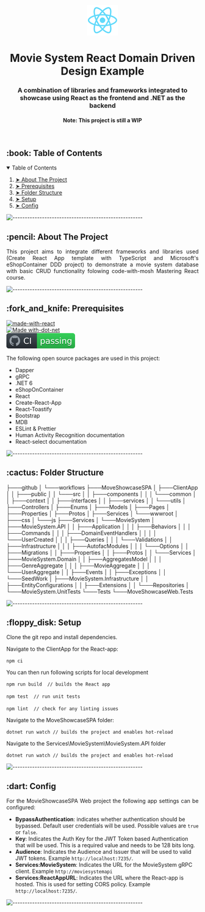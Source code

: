 <p align="center"> 
  <img src="MoveShowcaseSPA/ClientApp/public/logo512.png" alt="React Logo" width="80px" height="80px">
</p>
<h1 align="center"> Movie System React Domain Driven Design Example </h1>
<h3 align="center"> A combination of libraries and frameworks integrated to showcase using React as the frontend and .NET as the backend </h3>  
<h4 align="center"> Note: This project is still a WIP </h4>  
</br>

<!-- TABLE OF CONTENTS -->
<h2 id="table-of-contents"> :book: Table of Contents</h2>

<details open="open">
  <summary>Table of Contents</summary>
  <ol>
    <li><a href="#about-the-project"> ➤ About The Project</a></li>
    <li><a href="#prerequisites"> ➤ Prerequisites</a></li>
    <li><a href="#folder-structure"> ➤ Folder Structure</a></li>
    <li><a href="#setup"> ➤ Setup</a></li>
    <li><a href="#config"> ➤ Config</a></li>
  </ol>
</details>

![-----------------------------------------------------](https://raw.githubusercontent.com/andreasbm/readme/master/assets/lines/rainbow.png)

<!-- ABOUT THE PROJECT -->
<h2 id="about-the-project"> :pencil: About The Project</h2>

<p align="justify"> 
  This project aims to integrate different frameworks and libraries used (Create React App template with TypeScript and Microsoft's eShopContainer DDD project) to demonstrate a movie system database with basic CRUD functionality folowing code-with-mosh Mastering React course.
</p>

![-----------------------------------------------------](https://raw.githubusercontent.com/andreasbm/readme/master/assets/lines/rainbow.png)

<!-- PREREQUISITES -->
<h2 id="prerequisites"> :fork_and_knife: Prerequisites</h2>

[![made-with-react](https://img.shields.io/badge/-Made%20with%20React-blue)](https://reactjs.org/docs/create-a-new-react-app.html) <br>
[![Made with-dot-net](https://img.shields.io/badge/-Made%20with%20.NET-purple)](https://dotnet.microsoft.com/en-us/) <br>
[![build status][buildstatus-image]][buildstatus-url]

[buildstatus-image]: https://github.com/ChristopherVR/MovieSystem-React-DDD-Example/blob/main/.github/workflows/badge.svg
[buildstatus-url]: https://github.com/ChristopherVR/MovieSystem-React-DDD-Example/actions

<!--This project is written mainly in C# and JavaScript programming languages. <br>-->
The following open source packages are used in this project:
* Dapper
* gRPC
* .NET 6
* eShopOnContainer
* React
* Create-React-App
* React-Toastify
* Bootstrap
* MDB
* ESLint & Prettier
* Human Activity Recognition documentation
* React-select documentation
 
![-----------------------------------------------------](https://raw.githubusercontent.com/andreasbm/readme/master/assets/lines/rainbow.png)

<!-- :paw_prints:-->
<!-- FOLDER STRUCTURE -->
<h2 id="folder-structure"> :cactus: Folder Structure</h2>
    ├───github
│   └───workflows
├───MoveShowcaseSPA
│   ├───ClientApp
│   │   ├───public
│   │   └───src
│   │       ├───components
│   │       │   └───common
│   │       ├───context
│   │       ├───interfaces
│   │       ├───services
│   │       └───utils
│   ├───Controllers
│   ├───Enums
│   ├───Models
│   ├───Pages
│   ├───Properties
│   ├───Protos
│   ├───Services
│   └───wwwroot
│       ├───css
│       └───js
├───Services
│   └───MovieSystem
│       ├───MovieSystem.API
│       │   ├───Application
│       │   │   ├───Behaviors
│       │   │   ├───Commands
│       │   │   ├───DomainEventHandlers
│       │   │   │   └───UserCreated
│       │   │   ├───Queries
│       │   │   └───Validations
│       │   ├───Infrastructure
│       │   │   ├───AutofacModules
│       │   │   └───Options
│       │   ├───Migrations
│       │   ├───Properties
│       │   ├───Protos
│       │   └───Services
│       ├───MovieSystem.Domain
│       │   ├───AggregatesModel
│       │   │   ├───GenreAggregate
│       │   │   ├───MovieAggregate
│       │   │   └───UserAggregate
│       │   ├───Events
│       │   ├───Exceptions
│       │   └───SeedWork
│       ├───MovieSystem.Infrastructure
│       │   ├───EntityConfigurations
│       │   ├───Extensions
│       │   └───Repositories
│       └───MovieSystem.UnitTests
└───Tests
    └───MoveShowcaseWeb.Tests

![-----------------------------------------------------](https://raw.githubusercontent.com/andreasbm/readme/master/assets/lines/rainbow.png)

<!-- SETUP -->
<h2 id="setup"> :floppy_disk: Setup</h2>
<p> 
Clone the git repo and install dependencies.

Navigate to the ClientApp for the React-app:
```
npm ci
```

You can then run following scripts for local development

```
npm run build  // builds the React app 

npm test  // run unit tests

npm lint  // check for any linting issues

```

Navigate to the MoveShowcaseSPA folder:
```
dotnet run watch // builds the project and enables hot-reload
```

Navigate to the Services\MovieSystem\MovieSystem.API folder
```
dotnet run watch // builds the project and enables hot-reload
```

</p>

![-----------------------------------------------------](https://raw.githubusercontent.com/andreasbm/readme/master/assets/lines/rainbow.png)

<!-- ROADMAP -->
<h2 id="config"> :dart: Config</h2>

<p align="justify"> 
For the MovieShowcaseSPA Web project the following app settings can be configured:

* **BypassAuthentication**: indicates whether authentication should be bypassed. Default user credentials will be used. Possible values are `true` or `false`.
* **Key**: Indicates the Auth Key for the JWT Token based Authentication that will be used. This is a required value and needs to be 128 bits long.
* **Audience**: Indicates the Audience and Issuer that will be used to valid JWT tokens. Example `http://localhost:7235/`.
* **Services:MovieSystem**: Indicates the URL for the MovieSystem gRPC client. Example `http://moviesystemapi`
* **Services:ReactAppURL**: Indicates the URL where the React-app is hosted. This is used for setting CORS policy. Example `http://localhost:7235/`.

</p>

![-----------------------------------------------------](https://raw.githubusercontent.com/andreasbm/readme/master/assets/lines/rainbow.png)


